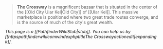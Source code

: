 > **The Crossway** is a magnificent bazaar that is situated in the center of the [[Old City Ular Kel|Old City]] of [[Ular Kel]].
> This massive marketplace is positioned where two great trade routes converge, and is the source of much of the city's great wealth.



*This page is a [[PathfinderWikiStub|stub]]. You can help us by [[httpspathfinderwikicomwindexphptitleThe Crosswayactionedit|expanding it]].*








